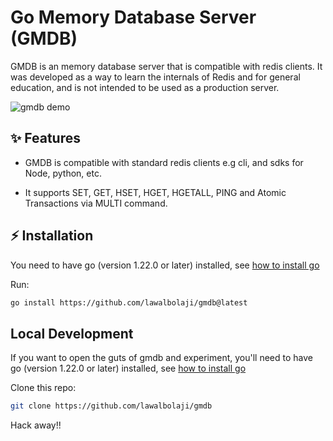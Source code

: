 # Go Memory Database Server (GMDB)

GMDB is an memory database server that is compatible with redis clients. It was developed as a way to learn the internals of Redis and for general education, and is not intended to be used as a production server.

![gmdb demo](https://github.com/lawalbolaji/gmdb/assets/22568024/1a91fac9-412b-491c-8fbc-ae5a1d8e2c55)


## ✨ Features

- GMDB is compatible with standard redis clients e.g cli, and sdks for Node, python, etc.

- It supports SET, GET, HSET, HGET, HGETALL, PING and Atomic Transactions via MULTI command.

## ⚡️ Installation

You need to have go (version 1.22.0 or later) installed, see [how to install go](https://go.dev/doc/install)

Run:

```sh
go install https://github.com/lawalbolaji/gmdb@latest
```

## Local Development

If you want to open the guts of gmdb and experiment, you'll need to have go (version 1.22.0 or later) installed, see [how to install go](https://go.dev/doc/install)

Clone this repo:

```sh
git clone https://github.com/lawalbolaji/gmdb
```

Hack away!!
